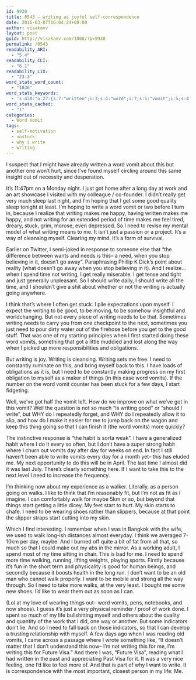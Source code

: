 ```yaml
---
id: 9930
title: 0543 – writing as joyful self-correspondence
date: 2016-03-07T16:04:24+00:00
author: visakanv
layout: post
guid: http://visakanv.com/1000/?p=9930
permalink: /0543
readability_ARI:
  - "5.4"
readability_CLI:
  - "6.1"
readability_LIX:
  - "23.3"
word_stats_word_count:
  - "1036"
word_stats_keywords:
  - 's:438:"a:27:{s:7:"written";i:3;s:4:"word";i:7;s:5:"vomit";i:5;s:4:"just";i:5;s:4:"long";i:3;s:4:"work";i:3;s:4:"good";i:5;s:5:"write";i:6;s:7:"because";i:4;s:7:"writing";i:14;s:5:"makes";i:3;s:4:"time";i:6;s:5:"stuck";i:3;s:4:"need";i:10;s:5:"needs";i:3;s:5:"spend";i:3;s:5:"going";i:3;s:5:"think";i:3;s:6:"vomits";i:7;s:6:"things";i:3;s:5:"start";i:4;s:5:"habit";i:3;s:4:"want";i:4;s:4:"like";i:4;s:4:"walk";i:3;s:5:"shoes";i:3;s:4:"visa";i:3;}";'
word_stats_cached:
  - "1"
categories:
  - Word Vomit
tags:
  - self-motivation
  - unstuck
  - why i write
  - writing
---
```

I suspect that I might have already written a word vomit about this but another one won&#8217;t hurt, since I&#8217;ve found myself circling around this same insight out of necessity and desperation.

It&#8217;s 11:47pm on a Monday night. I just got home after a long day at work and an art showcase I visited with my colleague / co-founder. I didn&#8217;t really get very much sleep last night, and I&#8217;m hoping that I get some good quality sleep tonight at least. I&#8217;m hoping to write a word vomit or two before I turn in, because I realize that writing makes me happy, having written makes me happy, and not writing for an extended period of time makes me feel tired, dreary, stuck, grim, morose, even depressed. So I need to revise my mental model of what writing means to me. It isn&#8217;t just a passion or a project. It&#8217;s a way of cleansing myself. Clearing my mind. It&#8217;s a form of survival.

Earlier on Twitter, I semi-joked in response to someone else that &#8220;the difference between wants and needs is this– a need, when you stop believing in it, doesn&#8217;t go away&#8221;. Paraphrasing Phillip K Dick&#8217;s point about reality (what doesn&#8217;t go away when you stop believing in it). And I realize&#8230; when I spend time not writing, I get really miserable. I get tense and tight and just generally unpleasant. So I should write daily, I should write all the time, and I shouldn&#8217;t give a shit about whether or not the writing is actually going anywhere.

I think that&#8217;s where I often get stuck. I pile expectations upon myself. I expect the writing to be good, to be moving, to be somehow insightful and worldchanging. But not every piece of writing needs to be that. Sometimes writing needs to carry you from one checkpoint to the next, sometimes you just need to pour dirty water out of the firehose before you get to the good stuff. That was one of my starting principles when I first started doing these word vomits, something that got a little muddied and lost along the way when I picked up more responsibilities and obligations.

But writing is joy. Writing is cleansing. Writing sets me free. I need to constantly ruminate on this, and bring myself back to this. I have loads of obligations as it is, but I need to be constantly making progress on my first obligation to myself as a maker of things (in this case word vomits). If the number on the word vomit counter has been stuck for a few days, I start fidgeting.

Well, we&#8217;ve got half the vomit left. How do we improve on what we&#8217;ve got in this vomit? Well the question is not so much &#8220;is writing good&#8221; or &#8220;should I write&#8221;, but WHY do I repeatedly forget, and WHY do I repeatedly allow it to slip, and how do I make it easier for me to jump back on the wagon and keep this thing going so that I can finish it (the word vomits) more quickly?

The instinctive response is &#8220;the habit is sorta weak&#8221;. I have a generalized habit where I do it every so often, but I don&#8217;t have a super strong habit where I churn out vomits day after day for weeks on end. In fact I still haven&#8217;t been able to write vomits every day for a month yet– this has eluded me. My next opportunity to do this will be in April. The last time I almost did it was last July. There&#8217;s clearly something here. If I want to take this to the next level I need to increase the frequency.

I&#8217;m thinking now about my experience as a walker. Literally, as a person going on walks. I like to think that I&#8217;m reasonably fit, but I&#8217;m not as fit as I imagine. I can comfortably walk for maybe 5km or so, but beyond that things start getting a little dicey. My feet start to hurt. My skin starts to chafe. I need to be wearing shoes rather than slippers, because at that point the slipper straps start cutting into my skin.

Which I find interesting. I remember when I was in Bangkok with the wife, we used to walk long-ish distances almost everyday. I think we averaged 7-10km per day, maybe. And I burned off quite a bit of fat from all that, so much so that I could make out my abs in the mirror. As a working adult, I spend most of my time sitting in chair. This is bad for me. I need to spend more time walking, running, lifting weights, playing sports. Firstly because it&#8217;s fun in the short term and physicality is good for human beings, and secondly because it boosts health in the long run. I don&#8217;t want to be an old man who cannot walk properly. I want to be mobile and strong all the way through. So I need to take more walks, at the very least. I bought me some new shoes. I&#8217;d like to wear them out as soon as I can.

(Lol at my love of wearing things out– word vomits, pens, notebooks, and now shoes). I guess it&#8217;s just a very physical reminder / proof of work done. I spent so much of my life bullshitting myself and others about the quality and quantity of the work that I did, one way or another. But some indicators don&#8217;t lie. And so I need to fall back on those indicators, so that I can develop a trusting relationship with myself. A few days ago when I was reading old vomits, I came across a passage where I wrote something like, &#8220;It doesn&#8217;t matter that I don&#8217;t understand this now– I&#8217;m not writing this for me, I&#8217;m writing this for Future Visa.&#8221; And there I was, &#8220;Future Visa&#8221;, reading what I had written in the past and appreciating Past Visa for it. It was a very nice feeling, one I&#8217;d like to feel more of. And that is part of why I want to write. It is correspondence with the most important, closest person in my life: Me.